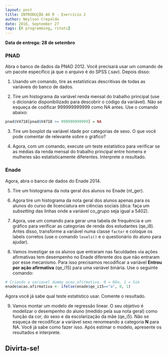```yaml
---
layout: post
title: INTRODUÇÃO AO R - Exercício 2
author: Neylson Crepalde
date: 2016, September 27
tags: [R programming, rstats]
---
```


**Data de entrega: 28 de setembro**

### PNAD

Abra o banco de dados da PNAD 2012. Você precisará usar um comando de um pacote específico já que o arquivo é do SPSS (.sav). Depois disso:

1)  Usando um comando, tire as estatísticas descritivas de todas as variáveis do banco de dados.

2)  Tire um histograma da variável renda mensal do trabalho principal (use o dicionário disponibilizado para descobrir o código da variável). Não se esqueça de codificar 999999999999 como NA antes. Use o comando abaixo:

``` r
pnad$V4718[pnad$V4718 >= 999999999999] = NA
```

3)  Tire um boxplot da variável idade por categorias de sexo. O que você pode comentar de relevante sobre o gráfico?

4)  Agora, com um comando, execute um teste estatístico para verificar se as médias da renda mensal do trabalho principal entre homens e mulheres são estatisticamente diferentes. Interprete o resultado.

### Enade

Agora, abra o banco de dados do Enade 2014.

5)  Tire um histograma da nota geral dos alunos no Enade (nt\_ger).

6)  Agora tire um histograma da nota geral dos alunos apenas para os alunos do curso de licenciatura em ciências sociais (dica: faça um *subsetting* das linhas onde a variável co\_grupo seja igual a 5402).

7)  Agora, use um comando para gerar uma tabela de frequência e um gráfico para verificar as categorias de renda dos estudantes (qe\_i8). Antes disso, transforme a variável numa classe `factor` e coloque os labels corretos (use o comando `levels()` e o questionário do aluno para ajudar).

8)  Vamos investigar se os alunos que entraram nas faculdades via ações afirmativas tem desempenho no Enade diferente dos que não entraram por esse mecanismo. Para isso precisamos recodificar a variável **Entrou por ação afirmativa** (qe\_i15) para uma variável binária. Use o seguinte comando:

``` r
# Criando a variavel dummy acao.afirmativa. 0 = Não, 1 = Sim
enade$acao.afirmativa <- ifelse(enade$qe_i15=="a", 0, 1)
```

Agora você já sabe qual teste estatístico usar. Comente o resultado.

9)  Vamos montar um modelo de regressão linear. O seu objetivo é modelizar o desempenho do aluno (medido pela sua nota geral) como função da cor, do sexo e da escolarização da mãe (qe\_i5). Não se esqueça de recodificar a variável sexo renomeando a categoria **N** para NA. Você já sabe como fazer isso. Após estimar o modelo, apresente os resultados e interprete.

## Divirta-se!
